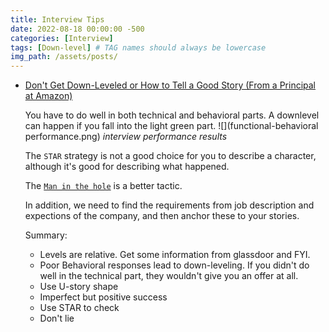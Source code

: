 ```yaml
---
title: Interview Tips
date: 2022-08-18 00:00:00 -500
categories: [Interview]
tags: [Down-level] # TAG names should always be lowercase
img_path: /assets/posts/
---
```


- [Don't Get Down-Leveled or How to Tell a Good Story (From a Principal at Amazon)](https://www.youtube.com/watch?v=hU6BVxtGd5g)
  
  You have to do well in both technical and behavioral parts. A downlevel can happen if you fall into the light green part.
  ![](functional-behavioral performance.png)
  _interview performance results_

  The `STAR` strategy is not a good choice for you to describe a character, although it's good for describing what happened.

  The [`Man in the hole`](https://pipdecks.com/pages/man-in-a-hole) is a better tactic.

  In addition, we need to find the requirements from job description and expections of the company, and then anchor these to your stories.

  Summary:

  - Levels are relative. Get some information from glassdoor and FYI.
  - Poor Behavioral responses lead to down-leveling. If you didn't do well in the technical part, they wouldn't give you an offer at all.
  - Use U-story shape
  - Imperfect but positive success
  - Use STAR to check
  - Don't lie
